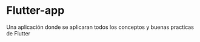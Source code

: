 # Flutter-app
Una aplicación donde se aplicaran todos los conceptos y buenas practicas de Flutter 

